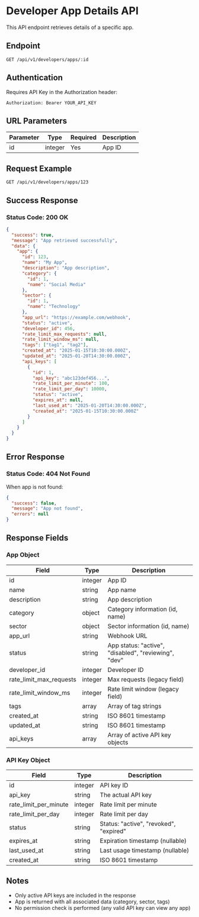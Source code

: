 # Developer App Details API

This API endpoint retrieves details of a specific app.

## Endpoint

```
GET /api/v1/developers/apps/:id
```

## Authentication

Requires API Key in the Authorization header:
```
Authorization: Bearer YOUR_API_KEY
```

## URL Parameters

| Parameter | Type    | Required | Description |
|-----------|---------|----------|-------------|
| id        | integer | Yes      | App ID |

## Request Example

```
GET /api/v1/developers/apps/123
```

## Success Response

### Status Code: 200 OK

```json
{
  "success": true,
  "message": "App retrieved successfully",
  "data": {
    "app": {
      "id": 123,
      "name": "My App",
      "description": "App description",
      "category": {
        "id": 1,
        "name": "Social Media"
      },
      "sector": {
        "id": 1,
        "name": "Technology"
      },
      "app_url": "https://example.com/webhook",
      "status": "active",
      "developer_id": 456,
      "rate_limit_max_requests": null,
      "rate_limit_window_ms": null,
      "tags": ["tag1", "tag2"],
      "created_at": "2025-01-15T10:30:00.000Z",
      "updated_at": "2025-01-20T14:30:00.000Z",
      "api_keys": [
        {
          "id": 1,
          "api_key": "abc123def456...",
          "rate_limit_per_minute": 100,
          "rate_limit_per_day": 10000,
          "status": "active",
          "expires_at": null,
          "last_used_at": "2025-01-20T14:30:00.000Z",
          "created_at": "2025-01-15T10:30:00.000Z"
        }
      ]
    }
  }
}
```

## Error Response

### Status Code: 404 Not Found

When app is not found:

```json
{
  "success": false,
  "message": "App not found",
  "errors": null
}
```

## Response Fields

### App Object

| Field                    | Type     | Description |
|--------------------------|----------|-------------|
| id                       | integer  | App ID |
| name                     | string   | App name |
| description              | string   | App description |
| category                 | object   | Category information (id, name) |
| sector                   | object   | Sector information (id, name) |
| app_url                  | string   | Webhook URL |
| status                   | string   | App status: "active", "disabled", "reviewing", "dev" |
| developer_id             | integer  | Developer ID |
| rate_limit_max_requests  | integer  | Max requests (legacy field) |
| rate_limit_window_ms     | integer  | Rate limit window (legacy field) |
| tags                     | array    | Array of tag strings |
| created_at               | string   | ISO 8601 timestamp |
| updated_at               | string   | ISO 8601 timestamp |
| api_keys                 | array    | Array of active API key objects |

### API Key Object

| Field                  | Type     | Description |
|------------------------|----------|-------------|
| id                     | integer  | API key ID |
| api_key                | string   | The actual API key |
| rate_limit_per_minute  | integer  | Rate limit per minute |
| rate_limit_per_day     | integer  | Rate limit per day |
| status                 | string   | Status: "active", "revoked", "expired" |
| expires_at             | string   | Expiration timestamp (nullable) |
| last_used_at           | string   | Last usage timestamp (nullable) |
| created_at             | string   | ISO 8601 timestamp |

## Notes

- Only active API keys are included in the response
- App is returned with all associated data (category, sector, tags)
- No permission check is performed (any valid API key can view any app)

